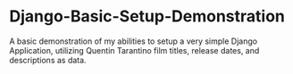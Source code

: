 # Django-Basic-Setup-Demonstration
A basic demonstration of my abilities to setup a very simple Django Application, utilizing Quentin Tarantino film titles, release dates, and descriptions as data.
